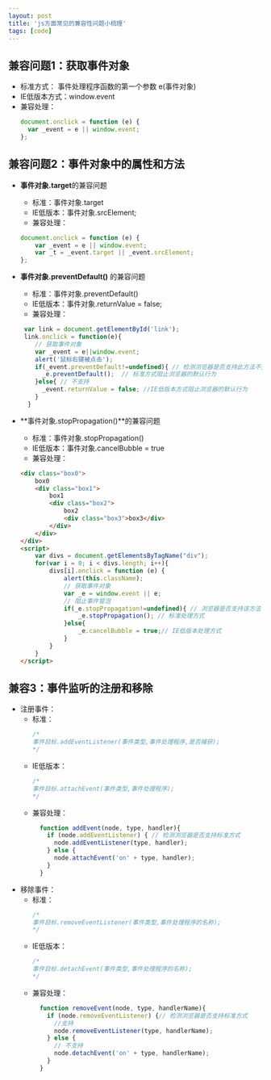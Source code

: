 ```yaml
---
layout: post
title: 'js方面常见的兼容性问题小梳理'
tags: [code]
---
```




## 兼容问题1：获取事件对象

+ 标准方式： 事件处理程序函数的第一个参数 e(事件对象)
+ IE低版本方式：window.event
+ 兼容处理：
  ```javascript
  document.onclick = function (e) {
  	var _event = e || window.event;     
  };
  ```

## 兼容问题2：事件对象中的属性和方法

+  **事件对象.target**的兼容问题
   + 标准：事件对象.target
   + IE低版本：事件对象.srcElement;
   + 兼容处理：
    ```javascript
    document.onclick = function (e) {
    	var _event = e || window.event;  
        var _t = _event.target || _event.srcElement;
    };
    ```

+  **事件对象.preventDefault()** 的兼容问题
   + 标准：事件对象.preventDefault()
   + IE低版本：事件对象.returnValue = false;
   + 兼容处理：
    ```javascript
     var link = document.getElementById('link');
     link.onclick = function(e){
        // 获取事件对象
        var _event = e||window.event;
        alert('鼠标右键被点击');
        if(_event.preventDefault!=undefined){ // 检测浏览器是否支持此方法不支持就是undefined
          _e.preventDefault();  // 标准方式阻止浏览器的默认行为
        }else{ // 不支持
          _event.returnValue = false; //IE低版本方式阻止浏览器的默认行为
        }
      }
    ```

+  **事件对象.stopPropagation()**的兼容问题
   + 标准：事件对象.stopPropagation()
   + IE低版本：事件对象.cancelBubble = true
   + 兼容处理：

    ```html
    <div class="box0">
        box0
        <div class="box1">
            box1
            <div class="box2">
                box2
                <div class="box3">box3</div>
            </div>
        </div>
    </div>
    <script>
        var divs = document.getElementsByTagName("div");
        for(var i = 0; i < divs.length; i++){
            divs[i].onclick = function (e) {
                alert(this.className);
                // 获取事件对象
                var _e = window.event || e;
                // 阻止事件冒泡
                if(_e.stopPropagation!=undefined){ // 浏览器是否支持该方法
                    _e.stopPropagation(); // 标准处理方式
                }else{
                    _e.cancelBubble = true;// IE低版本处理方式
                }
            }
        }
    </script>
    ```

## 兼容3：事件监听的注册和移除
+ 注册事件：
  + 标准：
    ```javascript
    /*
    事件目标.addEventListener(事件类型,事件处理程序,是否捕获);
    */
    ```
  + IE低版本：
    ```javascript
    /*
    事件目标.attachEvent(事件类型,事件处理程序);
    */
    ```
  + 兼容处理：
    ```javascript
      function addEvent(node, type, handler){
        if (node.addEventListener) { // 检测浏览器是否支持标准方式
          node.addEventListener(type, handler);
        } else {
          node.attachEvent('on' + type, handler);
        }
      }
    ```
+ 移除事件：
  - 标准：
    ```javascript
    /*
    事件目标.removeEventListener(事件类型,事件处理程序的名称);
    */
    ```
  - IE低版本：
    ```javascript
    /*
    事件目标.detachEvent(事件类型,事件处理程序的名称);
    */
    ```
  - 兼容处理：
    ```javascript
      function removeEvent(node, type, handlerName){
        if (node.removeEventListener) {// 检测浏览器是否支持标准方式
          //支持
          node.removeEventListener(type, handlerName);
        } else {
          // 不支持
          node.detachEvent('on' + type, handlerName);
        }
      }
    ```

